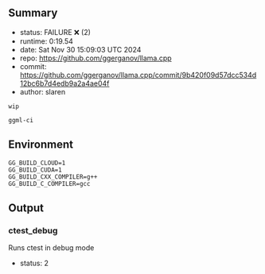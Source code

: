 ## Summary

- status:  FAILURE ❌ (2)
- runtime: 0:19.54
- date:    Sat Nov 30 15:09:03 UTC 2024
- repo:    https://github.com/ggerganov/llama.cpp
- commit:  https://github.com/ggerganov/llama.cpp/commit/9b420f09d57dcc534d12bc6b7d4edb9a2a4ae04f
- author:  slaren
```
wip

ggml-ci
```

## Environment

```
GG_BUILD_CLOUD=1
GG_BUILD_CUDA=1
GG_BUILD_CXX_COMPILER=g++
GG_BUILD_C_COMPILER=gcc
```

## Output

### ctest_debug

Runs ctest in debug mode
- status: 2
```

```

